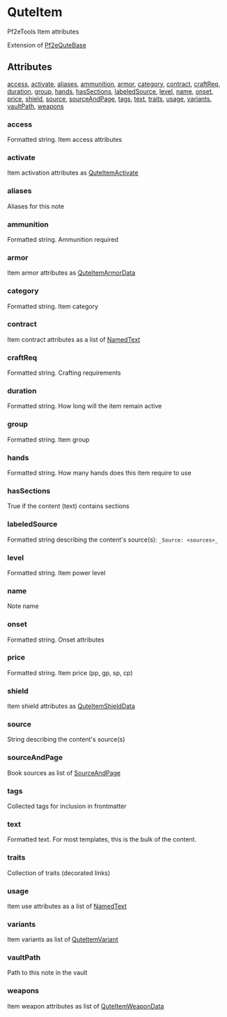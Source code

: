 # QuteItem

Pf2eTools Item attributes

Extension of [Pf2eQuteBase](Pf2eQuteBase.md)

## Attributes

[access](#access), [activate](#activate), [aliases](#aliases), [ammunition](#ammunition), [armor](#armor), [category](#category), [contract](#contract), [craftReq](#craftreq), [duration](#duration), [group](#group), [hands](#hands), [hasSections](#hassections), [labeledSource](#labeledsource), [level](#level), [name](#name), [onset](#onset), [price](#price), [shield](#shield), [source](#source), [sourceAndPage](#sourceandpage), [tags](#tags), [text](#text), [traits](#traits), [usage](#usage), [variants](#variants), [vaultPath](#vaultpath), [weapons](#weapons)


### access

Formatted string. Item access attributes

### activate

Item activation attributes as [QuteItemActivate](QuteItem/QuteItemActivate.md)

### aliases

Aliases for this note

### ammunition

Formatted string. Ammunition required

### armor

Item armor attributes as [QuteItemArmorData](QuteItem/QuteItemArmorData.md)

### category

Formatted string. Item category

### contract

Item contract attributes as a list of [NamedText](../NamedText.md)

### craftReq

Formatted string. Crafting requirements

### duration

Formatted string. How long will the item remain active

### group

Formatted string. Item group

### hands

Formatted string. How many hands does this item require to use

### hasSections

True if the content (text) contains sections

### labeledSource

Formatted string describing the content's source(s): `_Source: <sources>_`

### level

Formatted string. Item power level

### name

Note name

### onset

Formatted string. Onset attributes

### price

Formatted string. Item price (pp, gp, sp, cp)

### shield

Item shield attributes as [QuteItemShieldData](QuteItem/QuteItemShieldData.md)

### source

String describing the content's source(s)

### sourceAndPage

Book sources as list of [SourceAndPage](../SourceAndPage.md)

### tags

Collected tags for inclusion in frontmatter

### text

Formatted text. For most templates, this is the bulk of the content.

### traits

Collection of traits (decorated links)

### usage

Item use attributes as a list of [NamedText](../NamedText.md)

### variants

Item variants as list of [QuteItemVariant](QuteItem/QuteItemVariant.md)

### vaultPath

Path to this note in the vault

### weapons

Item weapon attributes as list of [QuteItemWeaponData](QuteItem/QuteItemWeaponData.md)
